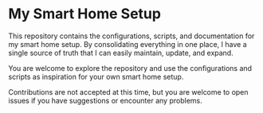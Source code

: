 # My Smart Home Setup

This repository contains the configurations, scripts, and documentation for my smart home setup.
By consolidating everything in one place, I have a single source of truth that I can easily maintain, update, and expand.

You are welcome to explore the repository and use the configurations and scripts as inspiration for your own smart home setup.

Contributions are not accepted at this time, but you are welcome to open issues if you have suggestions or encounter any problems.
